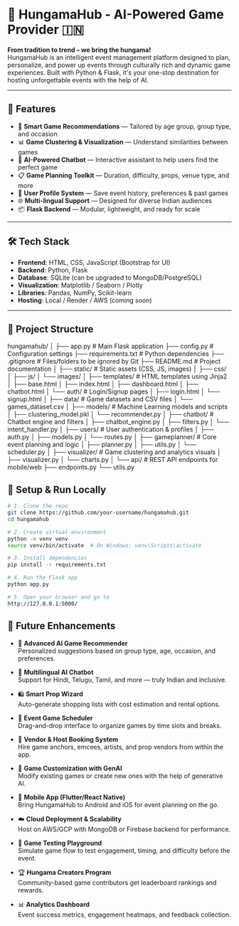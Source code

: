 # 🎉 HungamaHub - AI-Powered Game Provider 🇮🇳

**From tradition to trend – we bring the hungama!**  
HungamaHub is an intelligent event management platform designed to plan, personalize, and power up events through culturally rich and dynamic game experiences. Built with Python & Flask, it's your one-stop destination for hosting unforgettable events with the help of AI.

---

## 🚀 Features

- 🎯 **Smart Game Recommendations** — Tailored by age group, group type, and occasion  
- 📊 **Game Clustering & Visualization** — Understand similarities between games  
- 🧠 **AI-Powered Chatbot** — Interactive assistant to help users find the perfect game  
- 📋 **Game Planning Toolkit** — Duration, difficulty, props, venue type, and more  
- 🧩 **User Profile System** — Save event history, preferences & past games  
- 🌐 **Multi-lingual Support** — Designed for diverse Indian audiences  
- 📦 **Flask Backend** — Modular, lightweight, and ready for scale

---

## 🛠️ Tech Stack

- **Frontend**: HTML, CSS, JavaScript (Bootstrap for UI)  
- **Backend**: Python, Flask  
- **Database**: SQLite (can be upgraded to MongoDB/PostgreSQL)  
- **Visualization**: Matplotlib / Seaborn / Plotly  
- **Libraries**: Pandas, NumPy, Scikit-learn  
- **Hosting**: Local / Render / AWS (coming soon)

---

## 📁 Project Structure
hungamahub/ │ ├── app.py # Main Flask application ├── config.py # Configuration settings ├── requirements.txt # Python dependencies ├── .gitignore # Files/folders to be ignored by Git ├── README.md # Project documentation │ ├── static/ # Static assets (CSS, JS, images) │ ├── css/ │ ├── js/ │ └── images/ │ ├── templates/ # HTML templates using Jinja2 │ ├── base.html │ ├── index.html │ ├── dashboard.html │ ├── chatbot.html │ └── auth/ # Login/Signup pages │ ├── login.html │ └── signup.html │ ├── data/ # Game datasets and CSV files │ └── games_dataset.csv │ ├── models/ # Machine Learning models and scripts │ ├── clustering_model.pkl │ └── recommender.py │ ├── chatbot/ # Chatbot engine and filters │ ├── chatbot_engine.py │ ├── filters.py │ └── intent_handler.py │ ├── users/ # User authentication & profiles │ ├── auth.py │ ├── models.py │ └── routes.py │ ├── gameplanner/ # Core event planning and logic │ ├── planner.py │ ├── utils.py │ └── scheduler.py │ ├── visualizer/ # Game clustering and analytics visuals │ ├── visualizer.py │ └── charts.py │ └── api/ # REST API endpoints for mobile/web ├── endpoints.py └── utils.py

## 🔧 Setup & Run Locally

```bash
# 1. Clone the repo
git clone https://github.com/your-username/hungamahub.git
cd hungamahub

# 2. Create virtual environment
python -m venv venv
source venv/bin/activate  # On Windows: venv\Scripts\activate

# 3. Install dependencies
pip install -r requirements.txt

# 4. Run the Flask app
python app.py

# 5. Open your browser and go to
http://127.0.0.1:5000/
```

## 🔮 Future Enhancements

- 🧠 **Advanced AI Game Recommender**  
  Personalized suggestions based on group type, age, occasion, and preferences.

- 💬 **Multilingual AI Chatbot**  
  Support for Hindi, Telugu, Tamil, and more — truly Indian and inclusive.

- 🛍️ **Smart Prop Wizard**  
  Auto-generate shopping lists with cost estimation and rental options.

- 📅 **Event Game Scheduler**  
  Drag-and-drop interface to organize games by time slots and breaks.

- 🎤 **Vendor & Host Booking System**  
  Hire game anchors, emcees, artists, and prop vendors from within the app.

- 🎨 **Game Customization with GenAI**  
  Modify existing games or create new ones with the help of generative AI.

- 📱 **Mobile App (Flutter/React Native)**  
  Bring HungamaHub to Android and iOS for event planning on the go.

- ☁️ **Cloud Deployment & Scalability**  
  Host on AWS/GCP with MongoDB or Firebase backend for performance.

- 🧪 **Game Testing Playground**  
  Simulate game flow to test engagement, timing, and difficulty before the event.

- 🏆 **Hungama Creators Program**  
  Community-based game contributors get leaderboard rankings and rewards.

- 📊 **Analytics Dashboard**  
  Event success metrics, engagement heatmaps, and feedback collection.

